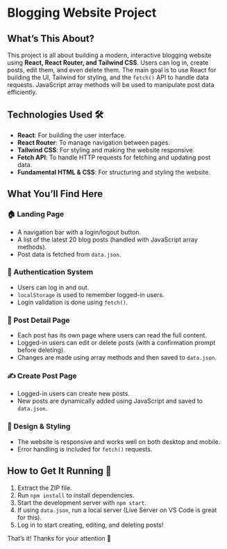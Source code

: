 # Blogging Website Project

## What’s This About?

This project is all about building a modern, interactive blogging website using **React, React Router, and Tailwind CSS**. Users can log in, create posts, edit them, and even delete them. The main goal is to use React for building the UI, Tailwind for styling, and the `fetch()` API to handle data requests. JavaScript array methods will be used to manipulate post data efficiently.

## Technologies Used 🛠️

- **React**: For building the user interface.
- **React Router**: To manage navigation between pages.
- **Tailwind CSS**: For styling and making the website responsive.
- **Fetch API**: To handle HTTP requests for fetching and updating post data.
- **Fundamental HTML & CSS**: For structuring and styling the website.

## What You’ll Find Here

### 🏠 Landing Page

- A navigation bar with a login/logout button.
- A list of the latest 20 blog posts (handled with JavaScript array methods).
- Post data is fetched from `data.json`.

### 🔐 Authentication System

- Users can log in and out.
- `localStorage` is used to remember logged-in users.
- Login validation is done using `fetch()`.

### 📝 Post Detail Page

- Each post has its own page where users can read the full content.
- Logged-in users can edit or delete posts (with a confirmation prompt before deleting).
- Changes are made using array methods and then saved to `data.json`.

### ✍️ Create Post Page

- Logged-in users can create new posts.
- New posts are dynamically added using JavaScript and saved to `data.json`.

### 🎨 Design & Styling

- The website is responsive and works well on both desktop and mobile.
- Error handling is included for `fetch()` requests.

## How to Get It Running 🚀

1. Extract the ZIP file.
2. Run `npm install` to install dependencies.
3. Start the development server with `npm start`.
4. If using `data.json`, run a local server (Live Server on VS Code is great for this).
5. Log in to start creating, editing, and deleting posts!

That’s it! Thanks for your attention 🎉
